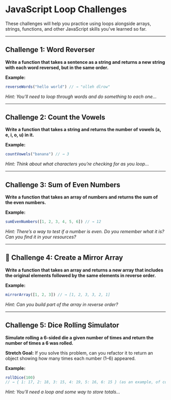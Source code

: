 
# JavaScript Loop Challenges

These challenges will help you practice using loops alongside arrays, strings, functions, and other JavaScript skills you've learned so far.

---

## Challenge 1: Word Reverser

**Write a function that takes a sentence as a string and returns a new string with each word reversed, but in the same order.**

**Example:**
```js
reverseWords("hello world") // → "olleh dlrow"
```

*Hint: You’ll need to loop through words and do something to each one…*

---

## Challenge 2: Count the Vowels

**Write a function that takes a string and returns the number of vowels (a, e, i, o, u) in it.**

**Example:**
```js
countVowels("banana") // → 3
```

*Hint: Think about what characters you’re checking for as you loop…*

---

## Challenge 3: Sum of Even Numbers

**Write a function that takes an array of numbers and returns the sum of the even numbers.**

**Example:**
```js
sumEvenNumbers([1, 2, 3, 4, 5, 6]) // → 12
```

*Hint: There’s a way to test if a number is even. Do you remember what it is? Can you find it in your resources?*

---

## 🔁 Challenge 4: Create a Mirror Array

**Write a function that takes an array and returns a new array that includes the original elements followed by the same elements in reverse order.**

**Example:**
```js
mirrorArray([1, 2, 3]) // → [1, 2, 3, 3, 2, 1]
```

*Hint: Can you build part of the array in reverse order?*

---

## Challenge 5: Dice Rolling Simulator

**Simulate rolling a 6-sided die a given number of times and return the number of times a 6 was rolled.**

**Stretch Goal:** If you solve this problem, can you refactor it to return an object showing how many times each number (1–6) appeared.

**Example:**
```js
rollDice(100) 
// → { 1: 17, 2: 18, 3: 15, 4: 19, 5: 16, 6: 15 } (as an example, of course we can't really know ahead of time how many times a given number will be rolled)
```

*Hint: You’ll need a loop and some way to store totals…*


